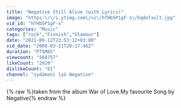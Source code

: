 ```yaml
---
title: "Negative Still Alive (with Lyrics)"
image: "https:\/\/i.ytimg.com\/vi\/hfHb5P1gF-s\/hqdefault.jpg"
vid_id: "hfHb5P1gF-s"
categories: "Music"
tags: ["rock","Finnish","Glamour"]
date: "2021-09-12T23:53:12+03:00"
vid_date: "2008-03-11T20:17:46Z"
duration: "PT5M8S"
viewcount: "568757"
likeCount: "2020"
dislikeCount: "61"
channel: "sydämeni lyö Negative"
---
```

{% raw %}taken from the album War of Love.My favourite Song by Negative{% endraw %}
